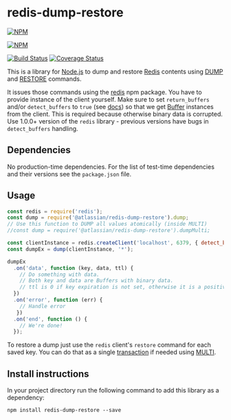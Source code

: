# redis-dump-restore

[![NPM](https://nodei.co/npm/redis-dump-restore.png)](https://npmjs.org/package/redis-dump-restore)

[![NPM](https://nodei.co/npm-dl/redis-dump-restore.png)](https://nodei.co/npm-dl/redis-dump-restore/)

[![Build Status](https://travis-ci.org/atlassian/redis-dump-restore.svg?branch=master)](https://travis-ci.org/atlassian/redis-dump-restore)
[![Coverage Status](https://coveralls.io/repos/atlassian/redis-dump-restore/badge.svg?branch=master&service=github)](https://coveralls.io/github/atlassian/redis-dump-restore?branch=master)

This is a library for [Node.js](https://nodejs.org/) to dump and restore [Redis](http://redis.io) contents
using [DUMP](http://redis.io/commands/DUMP) and [RESTORE](http://redis.io/commands/RESTORE) commands.

It issues those commands using the [redis](https://www.npmjs.com/package/redis) npm package. You have to provide
instance of the client yourself. Make sure to set `return_buffers` and/or `detect_buffers` to `true`
(see [docs](https://www.npmjs.com/package/redis#overloading)) so that we get
[Buffer](https://nodejs.org/api/buffer.html) instances from the client.
This is required because otherwise binary data is corrupted. Use 1.0.0+ version of the `redis` library - previous
versions have bugs in `detect_buffers` handling.

## Dependencies

No production-time dependencies. For the list of test-time dependencies and their versions see the `package.json` file.

## Usage

```JavaScript
const redis = require('redis');
const dump = require('@atlassian/redis-dump-restore').dump;
// Use this function to DUMP all values atomically (inside MULTI)
//const dump = require('@atlassian/redis-dump-restore').dumpMulti;

const clientInstance = redis.createClient('localhost', 6379, { detect_buffers: true });
const dumpEx = dump(clientInstance, '*');

dumpEx
  .on('data', function (key, data, ttl) {
    // Do something with data.
    // Both key and data are Buffers with binary data.
    // ttl is 0 if key expiration is not set, otherwise it is a positive value in milliseconds.
  })
  .on('error', function (err) {
    // Handle error
   })
  .on('end', function () {
    // We're done!
  });
```

To restore a dump just use the `redis` client's `restore` command for each saved key. You can do that as a single
[transaction](http://redis.io/topics/transactions) if needed using [MULTI](http://redis.io/commands/MULTI).

## Install instructions

In your project directory run the following command to add this library as a dependency:

```shell
npm install redis-dump-restore --save
```
